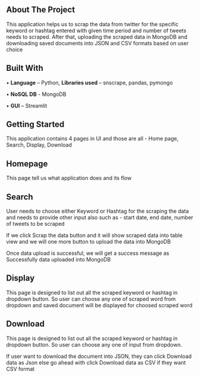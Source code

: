 **About The Project**
---------------------
      
This application helps us to scrap the data from twitter for the specific keyword or hashtag entered with given time period and number of tweets needs to scraped. After that, uploading the scraped data in MongoDB and downloading saved documents into JSON and CSV formats based on user choice

**Built With**
--------------

•	**Language** – Python, **Libraries used** – snscrape, pandas, pymongo

•	**NoSQL DB** - MongoDB

•	**GUI** – Streamlit

**Getting Started**
-------------------

This application contains 4 pages in UI and those are all - Home page, Search, Display, Download

**Homepage**
----------
This page tell us what application does and its flow

**Search**
----------
User needs to choose either Keyword or Hashtag for the scraping the data and needs to provide other input also such as - start date, end date, number of tweets to be scraped

If we click Scrap the data button and it will show scraped data into table view and we will one more button to upload the data into MongoDB

Once data upload is successful, we will get a success message as Successfully data uploaded into MongoDB
   
**Display**
-----------

This page is designed to list out all the scraped keyword or hashtag in dropdown button. So user can choose any one of scraped word from dropdown and saved document will be displayed for choosed scraped word

**Download**
------------

This page is designed to list out all the scraped keyword or hashtag in dropdown button. So user can choose any one of input from dropdown.

If user want to download the document into JSON, they can click Download data as Json 
else go ahead with click Download data as CSV if they want CSV format




